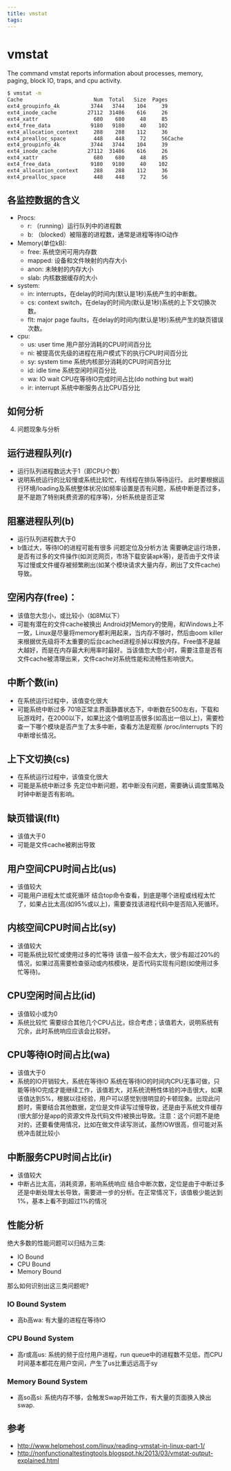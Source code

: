 ```yaml
---
title: vmstat
tags:
---
```

# vmstat
<!-- toc -->
The command vmstat reports information about processes, memory, paging, block IO, traps, and cpu activity.
```sh
$ vmstat -m
Cache                       Num  Total   Size  Pages
ext4_groupinfo_4k          3744   3744    104     39
ext4_inode_cache          27112  31486    616     26
ext4_xattr                  680    680     48     85
ext4_free_data             9180   9180     40    102
ext4_allocation_context     288    288    112     36
ext4_prealloc_space         448    448     72     56Cache                       Num  Total   Size  Pages
ext4_groupinfo_4k          3744   3744    104     39
ext4_inode_cache          27112  31486    616     26
ext4_xattr                  680    680     48     85
ext4_free_data             9180   9180     40    102
ext4_allocation_context     288    288    112     36
ext4_prealloc_space         448    448     72     56
```
## 各监控数据的含义
 * Procs:
   * r: （running）运行队列中的进程数
   * b: （blocked）被阻塞的进程数，通常是进程等待IO动作
 * Memory(单位kB):
   * free:  系统空闲可用内存数
   * mapped: 设备和文件映射的内存大小
   * anon:  未映射的内存大小
   * slab:  内核数据缓存的大小
 * system:
   * in:  interrupts，在delay的时间内(默认是1秒)系统产生的中断数。
   * cs:  context switch，在delay的时间内(默认是1秒)系统的上下文切换次数。
   * flt:  major page faults，在delay的时间内(默认是1秒)系统产生的缺页错误次数。
 * cpu:
   * us: user time 用户部分消耗的CPU时间百分比
   * ni: 被提高优先级的进程在用户模式下的执行CPU时间百分比
   * sy: system time 系统内核部分消耗的CPU时间百分比
   * id: idle time 系统空闲时间百分比
   * wa: IO wait CPU在等待IO完成时间占比(do nothing but wait)
   * ir: interrupt 系统中断服务占比CPU百分比

## 如何分析
4. 问题现象与分析

## 运行进程队列(r)
 * 运行队列进程数远大于1（即CPU个数）
 * 说明系统运行的比较慢或系统比较忙，有线程在排队等待运行。
此时要根据运行环境/loading及系统整体状况(如频率设置是否有问题，系统中断是否过多，是不是跑了特别耗费资源的程序等)，分析系统是否正常

## 阻塞进程队列(b)
 * 运行队列进程数大于0
 * b值过大，等待IO的进程可能有很多
问题定位及分析方法
需要确定运行场景，是否有过多的文件操作(如浏览网页，市场下载安装apk等)，是否由于文件读写过慢或文件缓存被频繁刷出(如某个模块请求大量内存，刷出了文件cache)导致。

## 空闲内存(free)：
 * 该值忽大忽小，或比较小（如8M以下）
 * 可能有潜在的文件cache被换出
Android对Memory的使用，和Windows上不一致，Linux是尽量将memory都利用起来，当内存不够时，然后由oom killer来根据优先级将不太重要的后台cached进程杀掉以释放内存。Free值不是越大越好，而是在内存最大利用率时最好。当该值忽大忽小时，需要注意是否有文件cache被清理出来，文件cache对系统性能和流畅性影响很大。

## 中断个数(in)
 * 在系统运行过程中，该值变化很大
 * 可能系统中断过多
701B正常主界面静置状态下，中断数在500左右，下载和玩游戏时，在2000以下，如果比这个值明显高很多(如高出一倍以上)，需要检查一下哪个模块是否产生了太多中断，查看方法是观察 /proc/interrupts 下的中断增长情况。

## 上下文切换(cs)
 * 在系统运行过程中，该值变化很大
 * 可能是系统中断过多
先定位中断问题，若中断没有问题，需要确认调度策略及时钟中断是否有影响。

## 缺页错误(flt)
 * 该值大于0
 * 可能是文件cache被刷出导致

## 用户空间CPU时间占比(us)
 * 该值较大
 * 可能用户进程太忙或死循环
结合top命令查看，到底是哪个进程或线程太忙了，如果占比太高(如95%或以上)，需要查找该进程代码中是否陷入死循环。

## 内核空间CPU时间占比(sy)
 * 该值较大
 * 可能系统比较忙或使用过多的忙等待
该值一般不会太大，很少有超过20%的情况，如果过高需要检查驱动或内核模块，是否代码实现有问题(如使用过多忙等待)。

## CPU空闲时间占比(id)
 * 该值较小或为0
 * 系统比较忙
需要综合其他几个CPU占比，综合考虑；该值若大，说明系统有冗余，此时系统响应应该会比较好。

## CPU等待IO时间占比(wa)
 * 该值大于0
 * 系统的IO开销较大，系统在等待IO
系统在等待IO的时间内CPU无事可做，只能等待IO完成才能继续工作，该值若大，对系统流畅性体验的冲击很大，如果该值达到5%，根据以往经验，用户可以感觉到很明显的卡顿现象。出现此问题时，需要结合其他数据，定位是文件读写过慢导致，还是由于系统文件缓存(很大部分是app的资源文件及代码文件)被换出导致。注意：这个问题不是绝对的，还要看使用情况，比如在做文件读写测试，虽然IOW很高，但可能对系统冲击就比较小

## 中断服务CPU时间占比(ir)
 * 该值较大
 * 中断占比太高，消耗资源，影响系统响应
结合中断次数，定位是由于中断过多还是中断处理太长导致，需要进一步的分析。在正常情况下，该值极少能达到1%，基本上看不到超过1%的情况

## 性能分析
绝大多数的性能问题可以归结为三类:
 * IO Bound
 * CPU Bound
 * Memory Bound

那么如何识别出这三类问题呢?
### IO Bound System
 * 高b高wa: 有大量的进程在等待IO

### CPU Bound System
 * 高r或高us: 系统的频于应付用户进程，run queue中的进程数不见低，而CPU时间基本都花在用户空间，产生了us比重远远高于sy

### Memory Bound System
 * 高so高si: 系统内存不够，会触发Swap开始工作，有大量的页面换入换出swap.


## 参考
 * http://www.helpmehost.com/linux/reading-vmstat-in-linux-part-1/
 * http://nonfunctionaltestingtools.blogspot.hk/2013/03/vmstat-output-explained.html

